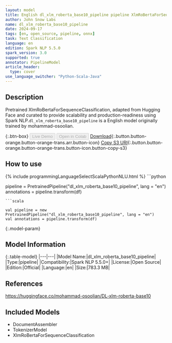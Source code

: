 ```yaml
---
layout: model
title: English dl_xlm_roberta_base10_pipeline pipeline XlmRoBertaForSequenceClassification from mohammad-osoolian
author: John Snow Labs
name: dl_xlm_roberta_base10_pipeline
date: 2024-09-17
tags: [en, open_source, pipeline, onnx]
task: Text Classification
language: en
edition: Spark NLP 5.5.0
spark_version: 3.0
supported: true
annotator: PipelineModel
article_header:
  type: cover
use_language_switcher: "Python-Scala-Java"
---
```


## Description

Pretrained XlmRoBertaForSequenceClassification, adapted from Hugging Face and curated to provide scalability and production-readiness using Spark NLP.`dl_xlm_roberta_base10_pipeline` is a English model originally trained by mohammad-osoolian.

{:.btn-box}
<button class="button button-orange" disabled>Live Demo</button>
<button class="button button-orange" disabled>Open in Colab</button>
[Download](https://s3.amazonaws.com/auxdata.johnsnowlabs.com/public/models/dl_xlm_roberta_base10_pipeline_en_5.5.0_3.0_1726616608226.zip){:.button.button-orange.button-orange-trans.arr.button-icon}
[Copy S3 URI](s3://auxdata.johnsnowlabs.com/public/models/dl_xlm_roberta_base10_pipeline_en_5.5.0_3.0_1726616608226.zip){:.button.button-orange.button-orange-trans.button-icon.button-copy-s3}

## How to use



<div class="tabs-box" markdown="1">
{% include programmingLanguageSelectScalaPythonNLU.html %}
```python

pipeline = PretrainedPipeline("dl_xlm_roberta_base10_pipeline", lang = "en")
annotations =  pipeline.transform(df)   

```
```scala

val pipeline = new PretrainedPipeline("dl_xlm_roberta_base10_pipeline", lang = "en")
val annotations = pipeline.transform(df)

```
</div>

{:.model-param}
## Model Information

{:.table-model}
|---|---|
|Model Name:|dl_xlm_roberta_base10_pipeline|
|Type:|pipeline|
|Compatibility:|Spark NLP 5.5.0+|
|License:|Open Source|
|Edition:|Official|
|Language:|en|
|Size:|783.3 MB|

## References

https://huggingface.co/mohammad-osoolian/DL-xlm-roberta-base10

## Included Models

- DocumentAssembler
- TokenizerModel
- XlmRoBertaForSequenceClassification